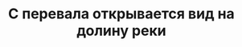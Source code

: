 ---
title: 'С перевала открывается вид на долину реки'
location: 'Река Нюкжа, приток Олёкмы'

tags: [2016, all]
category: as-the-first-settlers
---